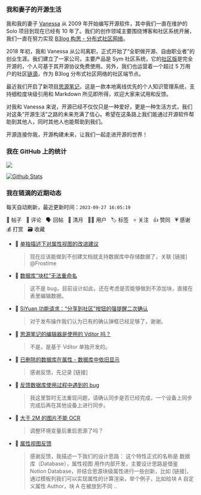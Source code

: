 ### 我和妻子的开源生活

我和我的妻子 [Vanessa](https://github.com/Vanessa219) 从 2009 年开始编写开源软件，其中我们一直在维护的 Solo 项目到现在已经有 10 年了。我们的创作领域主要围绕博客和社区系统开展，我们一直在努力实现 [B3log 构思 - 分布式社区网络](https://ld246.com/article/1546941897596)。

2018 年初，我和 Vanessa 从公司离职，正式开始了“全职做开源、自由职业者”的创业生涯。我们建立了一家公司，主要产品是 Sym 社区系统，它的[社区版](https://github.com/88250/symphony)是完全开源的，个人可基于其开源协议免费使用。另外，我们也运营着一个超过 5 万用户的社区[链滴](https://ld246.com)，作为 B3log 分布式社区网络的社区端节点。

最近我们开启了新项目[思源笔记](https://github.com/siyuan-note/siyuan)，这是一款本地离线优先的个人知识管理系统，支持细粒度块级引用和 Markdown 所见即所得，欢迎大家来试用和反馈。

对我和 Vanessa 来说，开源已经不仅仅只是一种爱好，更是一种生活方式，我们对这条“开源生活”之路的未来充满了信心。希望在这条路上我们能通过开源软件帮助到其他人，同时其他人也能帮助到我们。

开源连接你我，开源构建未来，让我们一起走进开源的世界！

### 我在 GitHub 上的统计

<a title="Hits" target="_blank" href="https://github.com/88250/88250"><img src="https://hits.b3log.org/88250/88250.svg"></a>

[![Github Stats](https://github-readme-stats.vercel.app/api?username=88250&theme=tokyonight&show_icons=true)](https://github.com/88250)

<!--events start -->

### 我在链滴的近期动态

每天自动刷新，最近更新时间：`2023-09-27 16:05:19`

📝 帖子 &nbsp; 💬 评论 &nbsp; 🗣 回帖 &nbsp; 🌙 清月 &nbsp; 👨‍💻 用户 &nbsp; 🏷️ 标签 &nbsp; ⭐️ 关注 &nbsp; 👍 赞同 &nbsp; 💗 感谢 &nbsp; 💰 打赏 &nbsp; 🗃 收藏

* 💬 [单独描述下对属性视图的改进建议](https://ld246.com/article/1695785801381/comment/1695798813544#comments)

  > 现在应该能做到不创建文档就支持数据库中存储数据了，关联 [链接] @Frostime
* 💬 [数据库“块栏”无法重命名](https://ld246.com/article/1695790906050/comment/1695797402243#comments)

  > 这不是 bug，目前设计如此，还在考虑是否能够做到不添加块，直接在表里编辑数据。
* 💬 [SiYuan 功能请求：“分享到社区”按钮的强提醒二次确认](https://ld246.com/article/1695744508183/comment/1695784331601#comments)

  > 对于发布操作我们认为已有的确认弹框已经足够了，谢谢。
* 💬 [思源笔记的编辑器是使用的 Vditor 吗？](https://ld246.com/article/1695782900743/comment/1695783435060#comments)

  > 不是，是基于 Vditor 单独开发的。
* 💬 [已删除的数据库在属性 - 数据库中依旧显示](https://ld246.com/article/1695780728736/comment/1695783101839#comments)

  > 感谢反馈，先记录 [链接]
* 💬 [反馈数据库使用过程中遇到的 bug](https://ld246.com/article/1695777395308/comment/1695782814360#comments)

  > 我这里暂时无法重现问题，请确认同步是否已经完成，一个设备上同步完成后再在其他设备上进行同步。
* 💬 [大于 2M 的图片不能 OCR](https://ld246.com/article/1695781178062/comment/1695781586807#comments)

  > 调整环境变量后重启思源了吗？
* 💬 [属性视图反馈](https://ld246.com/article/1695732053015/comment/1695778237982#comments)

  > 感谢反馈，我描述一下我们的设计思路： 这个特性正式的名称是 数据库（Database），属性视图 用作内部开发，主要设计思路是借鉴 Notion Database，并结合思源块级属性进行一些创新，比如 [链接]，通过模板列我们可以实现属性的计算渲染，举个例子，比如给块 A 自定义属性 Author，块 A 在被放到不同 ..


<!--events end -->
